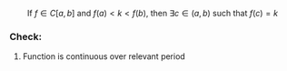 
$$
\text{If }f\in C[a,b]\text{ and } f(a)<k<f(b)\text{, then }\exists c\in(a,b)\text{ such that }f(c)=k
$$
### Check:
1. Function is continuous over relevant period